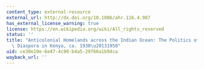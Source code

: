 ```yaml
---
content_type: external-resource
external_url: http://dx.doi.org/10.1086/ahr.116.4.987
has_external_license_warning: true
license: https://en.wikipedia.org/wiki/All_rights_reserved
status: ''
title: "Anticolonial Homelands across the Indian Ocean: The Politics of the Indian\
  \ Diaspora in Kenya, ca. 1930\u20131950"
uid: ce30e10e-6e47-4c90-b4a5-29f66a1b94ca
wayback_url: ''
---
```

